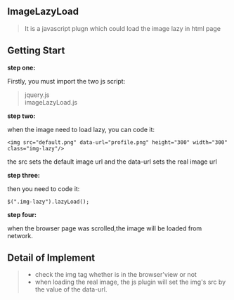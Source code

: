 ## ImageLazyLoad ##
> It is a javascript plugn which could load the image lazy in html page
## Getting Start ##
**step one:**

Firstly, you must import the two js script:   

>  jquery.js  
>  imageLazyLoad.js

**step two:**

when the image need to load lazy, you can code it:

```
<img src="default.png" data-url="profile.png" height="300" width="300" class="img-lazy"/>
```
the src sets the default image url and the data-url sets the real image url

**step three:**

then you need to code it:
```
$(".img-lazy").lazyLoad();

```

**step four:**

when the browser page was scrolled,the image will be loaded from network.

## Detail of Implement ##

> + check the img tag whether is in the browser'view or not
> + when loading the real image, the js plugin will set the img's src by the value of the data-url.

